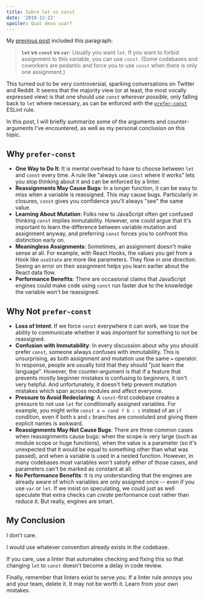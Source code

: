 ```yaml
---
title: Sobre let vs const
date: '2019-12-22'
spoiler: Qual devo usar?
---
```


My [previous post](/what-is-javascript-made-of/) included this paragraph:

>**`let` vs `const` vs `var`**: Usually you want `let`. If you want to forbid assignment to this variable, you can use `const`. (Some codebases and coworkers are pedantic and force you to use `const` when there is only one assignment.)

This turned out to be very controversial, sparking conversations on Twitter and Reddit. It seems that the majority view (or at least, the most vocally expressed view) is that one should *use `const` wherever possible,* only falling back to `let` where necessary, as can be enforced with the [`prefer-const`](https://eslint.org/docs/rules/prefer-const) ESLint rule.

In this post, I will briefly summarize some of the arguments and counter-arguments I've encountered, as well as my personal conclusion on this topic.

## Why `prefer-const`

* **One Way to Do It**: It is mental overhead to have to choose between `let` and `const` every time. A rule like "always use `const` where it works" lets you stop thinking about it and can be enforced by a linter.
* **Reassignments May Cause Bugs**: In a longer function, it can be easy to miss when a variable is reassigned. This may cause bugs. Particularly in closures, `const` gives you confidence you'll always "see" the same value.
* **Learning About Mutation**: Folks new to JavaScript often get confused thinking `const` implies immutability. However, one could argue that it's important to learn the difference between variable mutation and assignment anyway, and preferring `const` forces you to confront this distinction early on.
* **Meaningless Assignments**: Sometimes, an assignment doesn't make sense at all. For example, with React Hooks, the values you get from a Hook like `useState` are more like parameters. They flow in one direction. Seeing an error on their assignment helps you learn earlier about the React data flow.
* **Performance Benefits**: There are occasional claims that JavaScript engines could make code using `const` run faster due to the knowledge the variable won't be reassigned.

## Why Not `prefer-const`

* **Loss of Intent**: If we force `const` everywhere it can work, we lose the ability to communicate whether it was *important* for something to not be reassigned.
* **Confusion with Immutability**: In every discussion about why you should prefer `const`, someone always confuses with immutability. This is unsurprising, as both assignment and mutation use the same `=` operator. In response, people are usually told that they should "just learn the language". However, the counter-argument is that if a feature that prevents mostly beginner mistakes is confusing to beginners, it isn't very helpful. And unfortunately, it doesn't help prevent mutation mistakes which span across modules and affect everyone.
* **Pressure to Avoid Redeclaring**: A `const`-first codebase creates a pressure to not use `let` for conditionally assigned variables. For example, you might write `const a = cond ? b : c` instead of an `if` condition, even if both `b` and `c` branches are convoluted and giving them explicit names is awkward.
* **Reassignments May Not Cause Bugs**: There are three common cases when reassignments cause bugs: when the scope is very large (such as module scope or huge functions), when the value is a parameter (so it's unexpected that it would be equal to something other than what was passed), and when a variable is used in a nested function. However, in many codebases most variables won't satisfy either of those cases, and parameters can't be marked as constant at all.
* **No Performance Benefits**: It is my understanding that the engines are already aware of which variables are only assigned once -- even if you use `var` or `let`. If we insist on speculating, we could just as well speculate that extra checks can *create* performance cost rather than reduce it. But really, engines are smart.

## My Conclusion

I don't care.

I would use whatever convention already exists in the codebase.

If you care, use a linter that automates checking and fixing this so that changing `let` to `const` doesn't become a delay in code review.

Finally, remember that linters exist to serve *you*. If a linter rule annoys you and your team, delete it. It may not be worth it. Learn from your own mistakes.